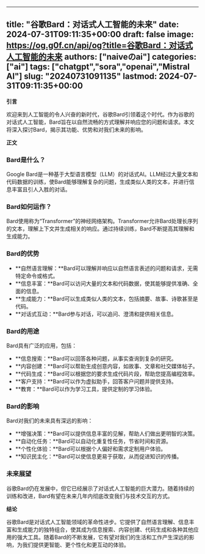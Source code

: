 
---
title: "谷歌Bard：对话式人工智能的未来"
date: 2024-07-31T09:11:35+00:00
draft: false
image: https://og.g0f.cn/api/og?title=谷歌Bard：对话式人工智能的未来
authors: ["naiveのai"]
categories: ["ai"]
tags: ["chatgpt","sora","openai","Mistral AI"]
slug: "20240731091135"
lastmod: 2024-07-31T09:11:35+00:00
---
**引言**

欢迎来到人工智能的令人兴奋的新时代，谷歌Bard引领着这个时代。作为谷歌的对话式人工智能，Bard旨在以自然流畅的方式理解并响应您的问题和请求。本文将深入探讨Bard，揭示其功能、优势和对我们未来的影响。

**正文**

### Bard是什么？

Google Bard是一种基于大型语言模型（LLM）的对话式AI。LLM经过大量文本和代码数据的训练，使Bard能够理解复杂的问题，生成类似人类的文本，并进行信息丰富且引人入胜的对话。

### Bard如何运作？

Bard使用称为“Transformer”的神经网络架构。Transformer允许Bard处理长序列的文本，理解上下文并生成相关的响应。通过持续训练，Bard不断提高其理解和生成能力。

### Bard的优势

* **自然语言理解：**Bard可以理解并响应以自然语言表述的问题和请求，无需特定命令或格式。
* **信息丰富：**Bard可以访问大量的文本和代码数据，使其能够提供准确、全面的信息。
* **生成能力：**Bard可以生成类似人类的文本，包括摘要、故事、诗歌甚至是代码。
* **对话式互动：**Bard参与对话，可以追问、澄清和提供相关信息。

### Bard的用途

Bard具有广泛的应用，包括：

* **信息搜索：**Bard可以回答各种问题，从事实查询到复杂的研究。
* **内容创建：**Bard可以帮助生成创意内容，如故事、文章和社交媒体帖子。
* **代码生成：**Bard可以根据您的要求生成代码片段，帮助您提高编程效率。
* **客户支持：**Bard可以作为虚拟助手，回答客户问题并提供支持。
* **教育：**Bard可以作为学习工具，提供定制的学习体验。

### Bard的影响

Bard对我们的未来具有深远的影响：

* **增强决策：**Bard可以提供信息丰富的见解，帮助人们做出更明智的决策。
* **自动化任务：**Bard可以自动化重复性任务，节省时间和资源。
* **个性化体验：**Bard可以根据个人偏好和需求定制用户体验。
* **知识民主化：**Bard可以使信息更易于获取，从而促进知识的传播。

### 未来展望

谷歌Bard仍在发展中，但它已经展示了对话式人工智能的巨大潜力。随着持续的训练和改进，Bard有望在未来几年内彻底改变我们与技术交互的方式。

**结论**

谷歌Bard是对话式人工智能领域的革命性进步。它提供了自然语言理解、信息丰富和生成能力的独特组合，使其成为信息搜索、内容创建、代码生成和各种其他应用的强大工具。随着Bard的不断发展，它有望对我们的生活和工作产生深远的影响，为我们提供更智能、更个性化和更互动的体验。